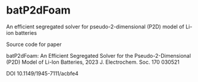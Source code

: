 # batP2dFoam
An efficient segregated solver for pseudo-2-dimensional (P2D) model of Li-ion batteries

Source code for paper 

batP2dFoam: An Efficient Segregated Solver for the Pseudo-2-Dimensional (P2D) Model of Li-Ion Batteries, 2023 J. Electrochem. Soc. 170 030521

DOI 10.1149/1945-7111/acbfe4
